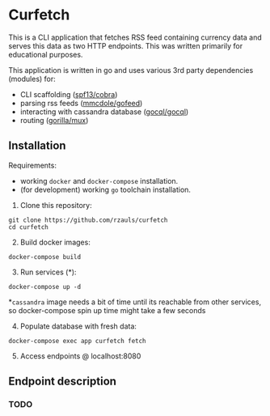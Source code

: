 # Curfetch

This is a CLI application that fetches RSS feed containing currency data and serves this data as two HTTP endpoints. This was written primarily for educational purposes.

This application is written in go and uses various 3rd party dependencies (modules) for:
 - CLI scaffolding ([spf13/cobra](https://github.com/spf13/cobra)) 
 - parsing rss feeds ([mmcdole/gofeed](https://github.com/mmcdole/gofeed))
 - interacting with cassandra database ([gocql/gocql](https://github.com/gocql/gocql))
 - routing ([gorilla/mux](https://github.com/gorilla/mux))

## Installation
Requirements: 
 - working `docker` and `docker-compose` installation.
 - (for development) working `go` toolchain installation.

1. Clone this repository:
```shell
git clone https://github.com/rzauls/curfetch
cd curfetch
```
2. Build docker images:
```shell
docker-compose build
```
3. Run services (*):
```shell
docker-compose up -d
```
*`cassandra` image needs a bit of time until its reachable from other services, so docker-compose spin up time might take a few seconds

4. Populate database with fresh data:
```shell
docker-compose exec app curfetch fetch
```
5. Access endpoints @ localhost:8080

## Endpoint description

### TODO